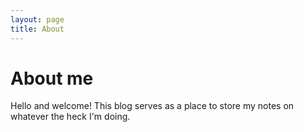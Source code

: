 ```yaml
---
layout: page
title: About
---
```


# About me

Hello and welcome! This blog serves as a place to store my notes on whatever the heck I'm doing. 

<br/>
<br/>
<br/>
<br/>
<br/>


